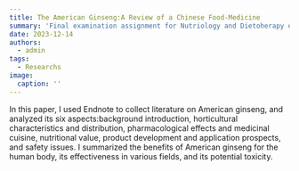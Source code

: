 ```yaml
---
title: The American Ginseng:A Review of a Chinese Food-Medicine
summary: 'Final examination assignment for Nutriology and Dietoherapy of Chinese Medicine course'
date: 2023-12-14
authors:
  - admin
tags:
  - Researchs
image:
  caption: ''
---
```


In this paper, I used Endnote to collect literature on American ginseng, and analyzed its six aspects:background introduction, horticultural characteristics and distribution, pharmacological effects and medicinal cuisine, nutritional value, product development and application prospects, and safety issues. I summarized the benefits of American ginseng for the human body, its effectiveness in various fields, and its potential toxicity.


